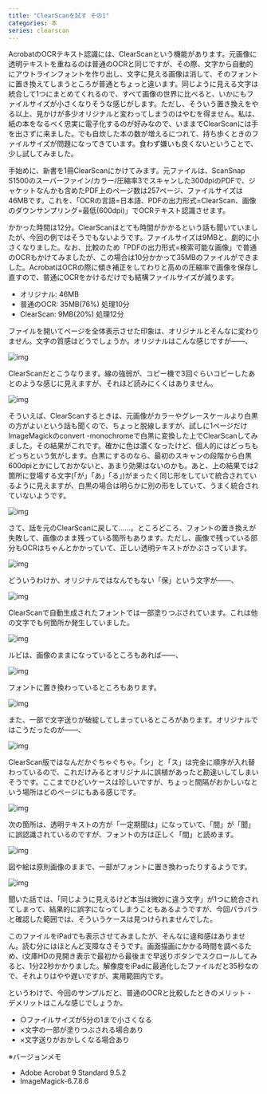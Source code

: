 ```yaml
---
title: "ClearScanを試す その1"
categories: 本
series: clearscan
---
```


AcrobatのOCRテキスト認識には、ClearScanという機能があります。元画像に透明テキストを重ねるのは普通のOCRと同じですが、その際、文字から自動的にアウトラインフォントを作り出し、文字に見える画像は消して、そのフォントに置き換えてしまうところが普通とちょっと違います。同じように見える文字は統合して1つにまとめてくれるので、すべて画像の世界に比べると、いかにもファイルサイズが小さくなりそうな感じがします。ただし、そういう置き換えをやる以上、見かけが多少オリジナルと変わってしまうのはやむを得ません。私は、紙の本をなるべく忠実に電子化するのが好みなので、いままでClearScanには手を出さずに来ました。でも自炊した本の数が増えるにつれて、持ち歩くときのファイルサイズが問題になってきています。食わず嫌いも良くないということで、少し試してみました。

手始めに、新書を1冊ClearScanにかけてみます。元ファイルは、ScanSnap S1500のスーパーファイン/カラー/圧縮率3でスキャンした300dpiのPDFで、ジャケットなんかも含めたPDF上のページ数は257ページ、ファイルサイズは46MBです。これを、「OCRの言語=日本語、PDFの出力形式=ClearScan、画像のダウンサンプリング=最低(600dpi)」でOCRテキスト認識させます。

かかった時間は12分。ClearScanはとても時間がかかるという話も聞いていましたが、今回の例ではそうでもないようです。ファイルサイズは9MBと、劇的に小さくなりました。なお、比較のため「PDFの出力形式=検索可能な画像」で普通のOCRもかけてみましたが、この場合は10分かかって35MBのファイルができました。AcrobatはOCRの際に傾き補正をしてわりと高めの圧縮率で画像を保存し直すので、普通にOCRをかけるだけでも結構ファイルサイズが減ります。

- オリジナル: 46MB
- 普通のOCR: 35MB(76%) 処理10分
- ClearScan: 9MB(20%) 処理12分

ファイルを開いてページを全体表示させた印象は、オリジナルとそんなに変わりません。文字の質感はどうでしょうか。オリジナルはこんな感じですが――、

![img](img/20120902-001.png)

ClearScanだとこうなります。線の強弱が、コピー機で3回ぐらいコピーしたあとのような感じに見えますが、それほど読みにくくはありません。

![img](img/20120902-002.png)

そういえば、ClearScanするときは、元画像がカラーやグレースケールより白黒の方がよいという話も聞くので、ちょっと脱線しますが、試しに1ページだけImageMagickのconvert -monochromeで白黒に変換した上でClearScanしてみました。その結果がこれです。確かに色は濃くなったけど、個人的にはどっちもどっちという気がします。白黒にするのなら、最初のスキャンの段階から白黒600dpiとかにしておかないと、あまり効果はないのかも。あと、上の結果では2箇所に登場する文字(「が」「あ」「る」)がまったく同じ形をしていて統合されているように見えますが、白黒の場合は明らかに別の形をしていて、うまく統合されていないようです。

![img](img/20120902-003.png)

さて、話を元のClearScanに戻して……。ところどころ、フォントの置き換えが失敗して、画像のまま残っている箇所もあります。ただし、画像で残っている部分もOCRはちゃんとかかっていて、正しい透明テキストがかぶさっています。

![img](img/20120902-004.png)

どういうわけか、オリジナルではなんでもない「保」という文字が――、

![img](img/20120902-005.png)

ClearScanで自動生成されたフォントでは一部塗りつぶされています。これは他の文字でも何箇所か発生していました。

![img](img/20120902-006.png)

ルビは、画像のままになっているところもあれば――、

![img](img/20120902-007.png)

フォントに置き換わっているところもあります。

![img](img/20120902-008.png)

また、一部で文字送りが破綻してしまっているところがあります。オリジナルではこうだったのが――、

![img](img/20120902-009.png)

ClearScan版ではなんだかぐちゃぐちゃ。「シ」と「ス」は完全に順序が入れ替わっているので、これだけみるとオリジナルに誤植があったと勘違いしてしまいそうです。ここまでひどいケースは珍しいですが、ちょっと間隔がおかしいなという場所はどのページにもある感じです。

![img](img/20120902-010.png)

次の箇所は、透明テキストの方が「一定期聞は」になっていて、「間」が「聞」に誤認識されているのですが、フォントの方は正しく「間」と読めます。

![img](img/20120902-011.png)

図や絵は原則画像のままで、一部がフォントに置き換わったりするようです。

![img](img/20120902-012.png)

聞いた話では、「同じように見えるけど本当は微妙に違う文字」が1つに統合されてしまって、結果的に誤字になってしまうこともあるようですが、今回パラパラと確認した範囲では、そういうケースは見つけられませんでした。

このファイルをiPadでも表示させてみましたが、そんなに違和感はありません。読む分にはほとんど支障なさそうです。画面描画にかかる時間を調べるため、i文庫HDの見開き表示で最初から最後まで早送りボタンでスクロールしてみると、1分22秒かかりました。解像度をiPadに最適化したファイルだと35秒なので、それよりはやや遅いですが、実用範囲内です。

というわけで、今回のサンプルだと、普通のOCRと比較したときのメリット・デメリットはこんな感じでしょうか。

- ○ファイルサイズが5分の1まで小さくなる
- ×文字の一部が塗りつぶされる場合あり
- ×文字送りがおかしくなる場合あり

※バージョンメモ

- Adobe Acrobat 9 Standard 9.5.2
- ImageMagick-6.7.8.6
